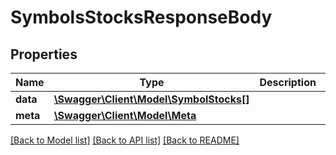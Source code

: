# SymbolsStocksResponseBody

## Properties
Name | Type | Description | Notes
------------ | ------------- | ------------- | -------------
**data** | [**\Swagger\Client\Model\SymbolStocks[]**](SymbolStocks.md) |  | [optional] 
**meta** | [**\Swagger\Client\Model\Meta**](Meta.md) |  | [optional] 

[[Back to Model list]](../../README.md#documentation-for-models) [[Back to API list]](../../README.md#documentation-for-api-endpoints) [[Back to README]](../../README.md)

